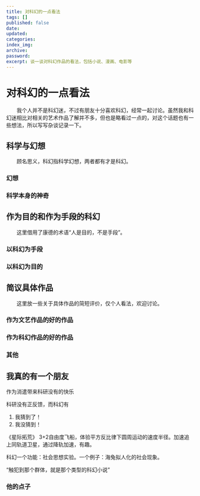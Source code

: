 ```yaml
---
title: 对科幻的一点看法
tags: []
published: false
date:
updated:
categories:
index_img:
archive:
password:
excerpt: 谈一谈对科幻作品的看法，包括小说、漫画、电影等
---
```


<!-- TODO: not finished -->
# 对科幻的一点看法

&emsp;&emsp;我个人并不是科幻迷，不过有朋友十分喜欢科幻，经常一起讨论。虽然我和科幻迷相比对相关的艺术作品了解并不多，但也是略看过一点的，对这个话题也有一些想法，所以写写杂谈记录一下。

## 科学与幻想

&emsp;&emsp;顾名思义，科幻指科学幻想，两者都有才是科幻。

### 幻想

### 科学本身的神奇

## 作为目的和作为手段的科幻

&emsp;&emsp;这里借用了康德的术语“人是目的，不是手段”。

### 以科幻为手段

### 以科幻为目的

## 简议具体作品

&emsp;&emsp;这里放一些关于具体作品的简短评价，仅个人看法，欢迎讨论。

### 作为文艺作品的好的作品

### 作为科幻作品的好的作品

### 其他

## 我真的有一个朋友

作为消遣带来科研没有的快乐

科研没有正反馈，而科幻有
1. 我猜到了！
2. 我没猜到！

《星际拓荒》 3+2自由度飞船，体验平方反比律下圆周运动的速度半径。加速追上同轨道卫星，通过降轨加速，有趣。


科幻一个功能：社会思想实验。一个例子：海兔拟人化的社会现象。


“触犯到那个群体，就是那个类型的科幻小说”

### 他的点子

<!-- 玄幻小说中，咒语是人与自然能量的语言；同时，语言是人与人沟通的“咒语”。 他声明 -->
